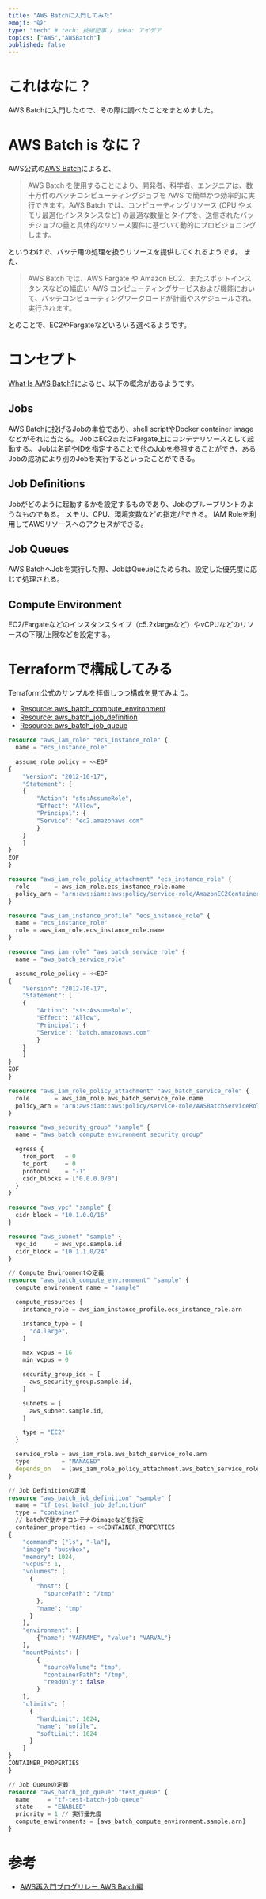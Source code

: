 ```yaml
---
title: "AWS Batchに入門してみた"
emoji: "😸"
type: "tech" # tech: 技術記事 / idea: アイデア
topics: ["AWS","AWSBatch"]
published: false
---
```

# これはなに？
AWS Batchに入門したので、その際に調べたことをまとめました。

# AWS Batch is なに？
AWS公式の[AWS Batch](https://aws.amazon.com/jp/batch/)によると、

> AWS Batch を使用することにより、開発者、科学者、エンジニアは、数十万件のバッチコンピューティングジョブを AWS で簡単かつ効率的に実行できます。AWS Batch では、コンピューティングリソース (CPU やメモリ最適化インスタンスなど) の最適な数量とタイプを、送信されたバッチジョブの量と具体的なリソース要件に基づいて動的にプロビジョニングします。

というわけで、バッチ用の処理を扱うリソースを提供してくれるようです。
また、

> AWS Batch では、AWS Fargate や Amazon EC2、またスポットインスタンスなどの幅広い AWS コンピューティングサービスおよび機能において、バッチコンピューティングワークロードが計画やスケジュールされ、実行されます。

とのことで、EC2やFargateなどいろいろ選べるようです。

# コンセプト
[What Is AWS Batch?](https://docs.aws.amazon.com/batch/latest/userguide/what-is-batch.html)によると、以下の概念があるようです。

## Jobs
AWS Batchに投げるJobの単位であり、shell scriptやDocker container imageなどがそれに当たる。
JobはEC2またはFargate上にコンテナリソースとして起動する。
Jobは名前やIDを指定することで他のJobを参照することができ、あるJobの成功により別のJobを実行するといったことができる。

## Job Definitions
Jobがどのように起動するかを設定するものであり、Jobのブループリントのようなものである。
メモリ、CPU、環境変数などの指定ができる。
IAM Roleを利用してAWSリソースへのアクセスができる。

## Job Queues
AWS BatchへJobを実行した際、JobはQueueにためられ、設定した優先度に応じて処理される。

## Compute Environment
EC2/Fargateなどのインスタンスタイプ（c5.2xlargeなど）やvCPUなどのリソースの下限/上限などを設定する。

# Terraformで構成してみる
Terraform公式のサンプルを拝借しつつ構成を見てみよう。

- [Resource: aws_batch_compute_environment](https://registry.terraform.io/providers/hashicorp/aws/latest/docs/resources/batch_compute_environment)
- [Resource: aws_batch_job_definition](https://registry.terraform.io/providers/hashicorp/aws/latest/docs/resources/batch_job_definition)
- [Resource: aws_batch_job_queue](https://registry.terraform.io/providers/hashicorp/aws/latest/docs/resources/batch_job_queue)

```terraform
resource "aws_iam_role" "ecs_instance_role" {
  name = "ecs_instance_role"

  assume_role_policy = <<EOF
{
    "Version": "2012-10-17",
    "Statement": [
    {
        "Action": "sts:AssumeRole",
        "Effect": "Allow",
        "Principal": {
        "Service": "ec2.amazonaws.com"
        }
    }
    ]
}
EOF
}

resource "aws_iam_role_policy_attachment" "ecs_instance_role" {
  role       = aws_iam_role.ecs_instance_role.name
  policy_arn = "arn:aws:iam::aws:policy/service-role/AmazonEC2ContainerServiceforEC2Role"
}

resource "aws_iam_instance_profile" "ecs_instance_role" {
  name = "ecs_instance_role"
  role = aws_iam_role.ecs_instance_role.name
}

resource "aws_iam_role" "aws_batch_service_role" {
  name = "aws_batch_service_role"

  assume_role_policy = <<EOF
{
    "Version": "2012-10-17",
    "Statement": [
    {
        "Action": "sts:AssumeRole",
        "Effect": "Allow",
        "Principal": {
        "Service": "batch.amazonaws.com"
        }
    }
    ]
}
EOF
}

resource "aws_iam_role_policy_attachment" "aws_batch_service_role" {
  role       = aws_iam_role.aws_batch_service_role.name
  policy_arn = "arn:aws:iam::aws:policy/service-role/AWSBatchServiceRole"
}

resource "aws_security_group" "sample" {
  name = "aws_batch_compute_environment_security_group"

  egress {
    from_port   = 0
    to_port     = 0
    protocol    = "-1"
    cidr_blocks = ["0.0.0.0/0"]
  }
}

resource "aws_vpc" "sample" {
  cidr_block = "10.1.0.0/16"
}

resource "aws_subnet" "sample" {
  vpc_id     = aws_vpc.sample.id
  cidr_block = "10.1.1.0/24"
}

// Compute Environmentの定義
resource "aws_batch_compute_environment" "sample" {
  compute_environment_name = "sample"

  compute_resources {
    instance_role = aws_iam_instance_profile.ecs_instance_role.arn

    instance_type = [
      "c4.large",
    ]

    max_vcpus = 16
    min_vcpus = 0

    security_group_ids = [
      aws_security_group.sample.id,
    ]

    subnets = [
      aws_subnet.sample.id,
    ]

    type = "EC2"
  }

  service_role = aws_iam_role.aws_batch_service_role.arn
  type         = "MANAGED"
  depends_on   = [aws_iam_role_policy_attachment.aws_batch_service_role]
}

// Job Definitionの定義
resource "aws_batch_job_definition" "sample" {
  name = "tf_test_batch_job_definition"
  type = "container"
  // batchで動かすコンテナのimageなどを指定
  container_properties = <<CONTAINER_PROPERTIES
{
    "command": ["ls", "-la"],
    "image": "busybox",
    "memory": 1024,
    "vcpus": 1,
    "volumes": [
      {
        "host": {
          "sourcePath": "/tmp"
        },
        "name": "tmp"
      }
    ],
    "environment": [
        {"name": "VARNAME", "value": "VARVAL"}
    ],
    "mountPoints": [
        {
          "sourceVolume": "tmp",
          "containerPath": "/tmp",
          "readOnly": false
        }
    ],
    "ulimits": [
      {
        "hardLimit": 1024,
        "name": "nofile",
        "softLimit": 1024
      }
    ]
}
CONTAINER_PROPERTIES
}

// Job Queueの定義
resource "aws_batch_job_queue" "test_queue" {
  name     = "tf-test-batch-job-queue"
  state    = "ENABLED"
  priority = 1 // 実行優先度
  compute_environments = [aws_batch_compute_environment.sample.arn]
}
```

# 参考
- [AWS再入門ブログリレー AWS Batch編](https://dev.classmethod.jp/articles/relay_looking_back_aws-batch/)